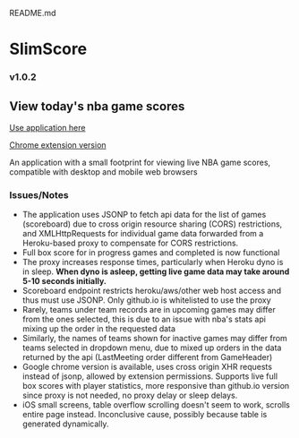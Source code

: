 README.md

# SlimScore
### v1.0.2

## View today's nba game scores

[Use application here](https://changa0.github.io/boxscores/)

[Chrome extension version](https://github.com/changa0/boxscoreschrome)

An application with a small footprint for viewing live NBA game scores, compatible with desktop and mobile web browsers

### Issues/Notes
* The application uses JSONP to fetch api data for the list of games (scoreboard) due to cross origin resource sharing (CORS) restrictions, and XMLHttpRequests for individual game data forwarded from a Heroku-based proxy to compensate for CORS restrictions.
* Full box score for in progress games and completed is now functional
* The proxy increases response times, particularly when Heroku dyno is in sleep. **When dyno is asleep, getting live game data may take around 5-10 seconds initially.**
* Scoreboard endpoint restricts heroku/aws/other web host access and thus must use JSONP. Only github.io is whitelisted to use the proxy
* Rarely, teams under team records are in upcoming games may differ from the ones selected, this is due to an issue with nba's stats api mixing up the order in the requested data
* Similarly, the names of teams shown for inactive games may differ from teams selected in dropdown menu, due to mixed up orders in the data returned by the api (LastMeeting order different from GameHeader)
* Google chrome version is available, uses cross origin XHR requests instead of jsonp, allowed by extension permissions. Supports live full box scores with player statistics, more responsive than github.io version since proxy is not needed, no proxy delay or sleep delays.
* iOS small screens, table overflow scrolling doesn't seem to work, scrolls entire page instead. Inconclusive cause, possibly because table is generated dynamically.

